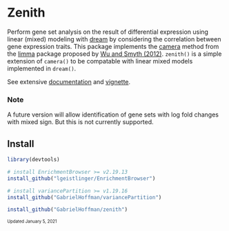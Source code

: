 # Zenith

Perform gene set analysis on the result of differential expression using linear (mixed) modeling with [dream](https://doi.org/10.1093/bioinformatics/btaa687) by considering the correlation between gene expression traits.  This package implements the [camera](https://www.rdocumentation.org/packages/limma/versions/3.28.14/topics/camera) method from the [limma](https://bioconductor.org/packages/limma/) package proposed by [Wu and Smyth (2012)](https://doi.org/10.1093/nar/gks461).  `zenith()` is a simple extension of `camera()` to be compatable with linear mixed models implemented in `dream()`.

See extensive [documentation](https://hoffmg01.u.hpc.mssm.edu/software/zenith/zenith-manual.pdf) and [vignette](https://hoffmg01.u.hpc.mssm.edu/software/zenith/geuvadis.html).


### Note
A future version will allow identification of gene sets with log fold changes with mixed sign. But this is not currently supported.

## Install

```r
library(devtools)

# install EnrichmentBrowser >= v2.19.13
install_github("lgeistlinger/EnrichmentBrowser")

# install variancePartition >= v1.19.16
install_github("GabrielHoffman/variancePartition")

install_github("GabrielHoffman/zenith")
```


<sub><sub>Updated January 5, 2021</sub></sub>

